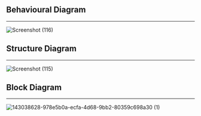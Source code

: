 ## Behavioural Diagram
---
![Screenshot (116)](https://user-images.githubusercontent.com/89703188/132464828-8cac837f-3f8d-449c-aa5b-bc58e74e583d.png)

## Structure Diagram
---
![Screenshot (115)](https://user-images.githubusercontent.com/89703188/132464510-1e2fe0e7-10e4-4d3e-a2c6-e9b34b8097b1.png)

## Block Diagram
---
![143038628-978e5b0a-ecfa-4d68-9bb2-80359c698a30 (1)](https://user-images.githubusercontent.com/98883917/156507671-8b2f985c-98f7-4be0-8990-80bb317550b7.png)

